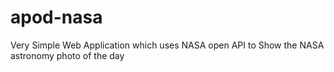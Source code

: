 # apod-nasa

Very Simple Web Application which uses NASA open API to Show the NASA astronomy photo of the day
